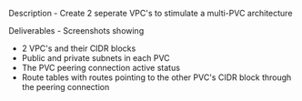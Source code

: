 Description - Create 2 seperate VPC's to stimulate a multi-PVC architecture

Deliverables - Screenshots showing
- 2 VPC's and their CIDR blocks
- Public and private subnets in each PVC
- The PVC peering connection active status
- Route tables with routes pointing to the other PVC's CIDR block through the peering connection